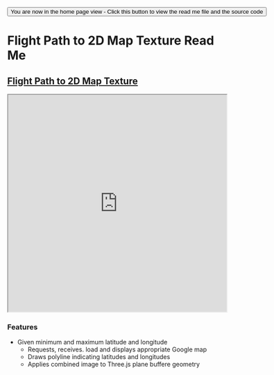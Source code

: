<span style=display:none; >
[You are now in a GitHub source code view - click this link to view the home page]( http://fgx.github.io/sandbox/flightpath-to-2d-map-texture/#readme.md "View file as a web page." )
</span>
<input type=button onclick=window.location.href='https://github.com/fgx/fgx.github.io/tree/master/sandbox/flightpath-to-2d-map-texture'; 
value='You are now in the home page view - Click this button to view the read me file and the source code' >


Flight Path to 2D Map Texture Read Me
===



## [Flight Path to 2D Map Texture]( http://fgx.github.io/sandbox/flightpath-to-2d-map-texture/ )

<iframe src=http://fgx.github.io/sandbox/flightpath-to-2d-map-texture/ width=100% height=500px ><img src='https://cloud.githubusercontent.com/assets/547626/14698448/bc81a044-0743-11e6-859e-a402ed576c4f.png' ></iframe>

### Features

* Given minimum and maximum latitude and longitude
	* Requests, receives. load and displays appropriate Google map
	* Draws polyline indicating latitudes and longitudes
	* Applies combined image to Three.js plane buffere geometry

